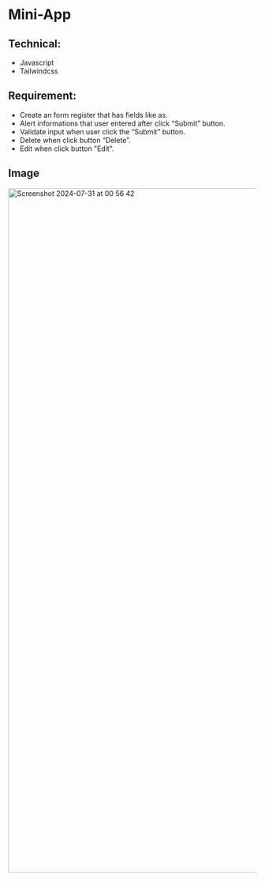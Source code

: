 # Mini-App
## Technical:
* Javascript
* Tailwindcss
## Requirement:
* Create an form register that has fields like as.
* Alert informations that user entered after click “Submit” button.
* Validate input when user click the “Submit” button.
* Delete when click button “Delete”.
* Edit when click button "Edit".
## Image
<img width="1386" alt="Screenshot 2024-07-31 at 00 56 42" src="https://trello.com/1/cards/66a5c816d9e3f4b5a8a95fcd/attachments/66a5c82e364a6b3934d8c38d/previews/66a5c82f364a6b3934d8c3b1/download/Screenshot_2024-07-28_at_11.25.14.png">
